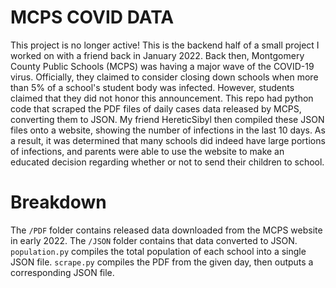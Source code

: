 # MCPS COVID DATA
This project is no longer active!
This is the backend half of a small project I worked on with a friend back in January 2022.
Back then, Montgomery County Public Schools (MCPS) was having a major wave of the COVID-19 virus. 
Officially, they claimed to consider closing down schools when more than 5% of a school's student body was infected.
However, students claimed that they did not honor this announcement.
This repo had python code that scraped the PDF files of daily cases data released by MCPS, converting them to JSON.
My friend HereticSibyl then compiled these JSON files onto a website, showing the number of infections in the last 10 days.
As a result, it was determined that many schools did indeed have large portions of infections, and parents were able to use the website to make an educated decision regarding whether or not to send their children to school.

# Breakdown
The `/PDF` folder contains released data downloaded from the MCPS website in early 2022.
The `/JSON` folder contains that data converted to JSON.
`population.py` compiles the total population of each school into a single JSON file.
`scrape.py` compiles the PDF from the given day, then outputs a corresponding JSON file.
